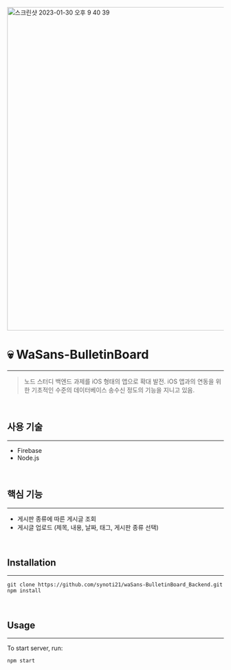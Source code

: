 <img width="753" alt="스크린샷 2023-01-30 오후 9 40 39" src="https://user-images.githubusercontent.com/58936172/216274913-fe2b1f62-8c03-40c5-985b-d074df08115c.png">

# :skull: WaSans-BulletinBoard
***
> 노드 스터디 백엔드 과제를 iOS 형태의 앱으로 확대 발전. iOS 앱과의 연동을 위한 기초적인 수준의 데이터베이스 송수신 정도의 기능을 지니고 있음.

</br>

## 사용 기술
***
- Firebase
- Node.js

</br>

## 핵심 기능
***
- 게시판 종류에 따른 게시글 조회
- 게시글 업로드 (제목, 내용, 날짜, 태그, 게시판 종류 선택)

</br>

## Installation
***
~~~console
git clone https://github.com/synoti21/waSans-BulletinBoard_Backend.git
npm install
~~~

</br>

## Usage
***
To start server, run:
~~~console
npm start
~~~

